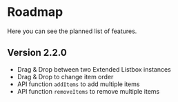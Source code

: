 # Roadmap


Here you can see the planned list of features.


## Version 2.2.0

-   Drag & Drop between two Extended Listbox instances
-   Drag & Drop to change item order
-   API function `addItems` to add multiple items
-   API function `removeItems` to remove multiple items
